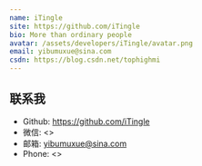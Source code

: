 ```yaml
---
name: iTingle
site: https://github.com/iTingle
bio: More than ordinary people
avatar: /assets/developers/iTingle/avatar.png
email: yibumuxue@sina.com
csdn: https://blog.csdn.net/tophighmi
---
```


## 联系我

- Github: <https://github.com/iTingle>
- 微信: <>
- 邮箱: yibumuxue@sina.com
- Phone: <>
